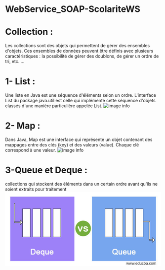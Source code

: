 # WebService_SOAP-ScolariteWS
# Collection :
Les collections sont des objets qui permettent de gérer des ensembles d'objets. Ces ensembles de données peuvent être définis avec plusieurs caractéristiques : la possibilité de gérer des doublons, de gérer un ordre de tri, etc. ...
# 1- List :
Une liste en Java est une séquence d'éléments selon un ordre. L'interface List du package java.util est celle qui implémente cette séquence d'objets classés d'une manière particulière appelée List.
![image info](https://github.com/mohamedkammoun123/private-test/blob/main/arch_machine%20(2).png)
# 2- Map :
Dans Java, Map est une interface qui représente un objet contenant des mappages entre des clés (key) et des valeurs (value). Chaque clé correspond à une valeur.
![image info](https://github.com/mohamedkammoun123/private-test/blob/main/arch_machine%20(2).png)
# 3-Queue et Deque :
collections qui stockent des éléments dans un certain ordre avant qu'ils ne soient extraits pour traitement
![image info](https://github.com/MedMelek4848/WebService_SOAP-ScolariteWS/blob/master/Deque-vs-Queue.jpg)
